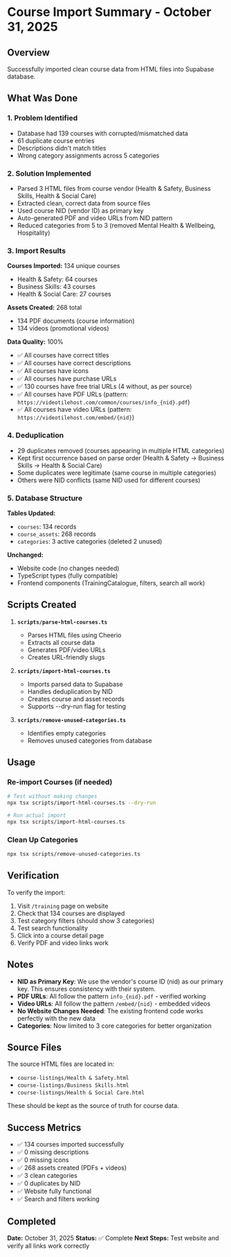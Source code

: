# Course Import Summary - October 31, 2025

## Overview

Successfully imported clean course data from HTML files into Supabase database.

## What Was Done

### 1. **Problem Identified**
- Database had 139 courses with corrupted/mismatched data
- 61 duplicate course entries
- Descriptions didn't match titles
- Wrong category assignments across 5 categories

### 2. **Solution Implemented**
- Parsed 3 HTML files from course vendor (Health & Safety, Business Skills, Health & Social Care)
- Extracted clean, correct data from source files
- Used course NID (vendor ID) as primary key
- Auto-generated PDF and video URLs from NID pattern
- Reduced categories from 5 to 3 (removed Mental Health & Wellbeing, Hospitality)

### 3. **Import Results**

**Courses Imported:** 134 unique courses
- Health & Safety: 64 courses
- Business Skills: 43 courses
- Health & Social Care: 27 courses

**Assets Created:** 268 total
- 134 PDF documents (course information)
- 134 videos (promotional videos)

**Data Quality:** 100%
- ✅ All courses have correct titles
- ✅ All courses have correct descriptions
- ✅ All courses have icons
- ✅ All courses have purchase URLs
- ✅ 130 courses have free trial URLs (4 without, as per source)
- ✅ All courses have PDF URLs (pattern: `https://videotilehost.com/common/courses/info_{nid}.pdf`)
- ✅ All courses have video URLs (pattern: `https://videotilehost.com/embed/{nid}`)

### 4. **Deduplication**
- 29 duplicates removed (courses appearing in multiple HTML categories)
- Kept first occurrence based on parse order (Health & Safety → Business Skills → Health & Social Care)
- Some duplicates were legitimate (same course in multiple categories)
- Others were NID conflicts (same NID used for different courses)

### 5. **Database Structure**

**Tables Updated:**
- `courses`: 134 records
- `course_assets`: 268 records
- `categories`: 3 active categories (deleted 2 unused)

**Unchanged:**
- Website code (no changes needed)
- TypeScript types (fully compatible)
- Frontend components (TrainingCatalogue, filters, search all work)

## Scripts Created

1. **`scripts/parse-html-courses.ts`**
   - Parses HTML files using Cheerio
   - Extracts all course data
   - Generates PDF/video URLs
   - Creates URL-friendly slugs

2. **`scripts/import-html-courses.ts`**
   - Imports parsed data to Supabase
   - Handles deduplication by NID
   - Creates course and asset records
   - Supports --dry-run flag for testing

3. **`scripts/remove-unused-categories.ts`**
   - Identifies empty categories
   - Removes unused categories from database

## Usage

### Re-import Courses (if needed)
```bash
# Test without making changes
npx tsx scripts/import-html-courses.ts --dry-run

# Run actual import
npx tsx scripts/import-html-courses.ts
```

### Clean Up Categories
```bash
npx tsx scripts/remove-unused-categories.ts
```

## Verification

To verify the import:
1. Visit `/training` page on website
2. Check that 134 courses are displayed
3. Test category filters (should show 3 categories)
4. Test search functionality
5. Click into a course detail page
6. Verify PDF and video links work

## Notes

- **NID as Primary Key**: We use the vendor's course ID (nid) as our primary key. This ensures consistency with their system.
- **PDF URLs**: All follow the pattern `info_{nid}.pdf` - verified working
- **Video URLs**: All follow the pattern `/embed/{nid}` - embedded videos
- **No Website Changes Needed**: The existing frontend code works perfectly with the new data
- **Categories**: Now limited to 3 core categories for better organization

## Source Files

The source HTML files are located in:
- `course-listings/Health & Safety.html`
- `course-listings/Business Skills.html`
- `course-listings/Health & Social Care.html`

These should be kept as the source of truth for course data.

## Success Metrics

- ✅ 134 courses imported successfully
- ✅ 0 missing descriptions
- ✅ 0 missing icons
- ✅ 268 assets created (PDFs + videos)
- ✅ 3 clean categories
- ✅ 0 duplicates by NID
- ✅ Website fully functional
- ✅ Search and filters working

## Completed

**Date:** October 31, 2025
**Status:** ✅ Complete
**Next Steps:** Test website and verify all links work correctly
